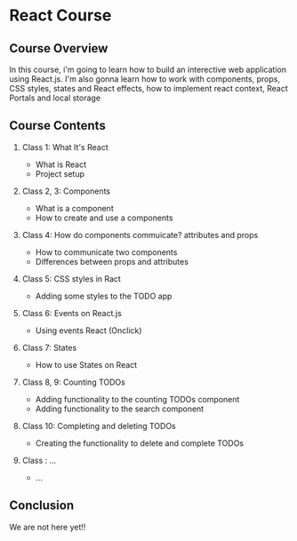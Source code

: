 # React Course

## Course Overview

In this course, i'm going to learn how to build an interective web application using React.js. I'm also gonna learn how to work with components, props, CSS styles, states and React effects, how to implement react context, React Portals and local storage

## Course Contents

1. Class 1: What It's React
    * What is React
    * Project setup

2. Class 2, 3: Components
    * What is a component
    * How to create and use a components

3. Class 4: How do components commuicate? attributes and props
    * How to communicate two components
    * Differences between props and attributes

4. Class 5: CSS styles in Ract
    * Adding some styles to the TODO app

5. Class 6: Events on React.js
    * Using events React (Onclick)

6. Class 7: States
    * How to use States on React

7. Class 8, 9: Counting TODOs
    * Adding functionality to the counting TODOs component
    * Adding functionality to the search component

8. Class 10: Completing and deleting TODOs
    * Creating the functionality to delete and complete TODOs

9. Class : ...
    * ...

## Conclusion

We are not here yet!!